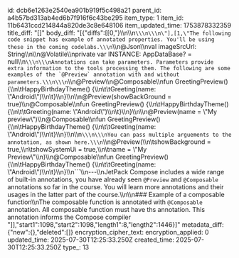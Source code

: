 id: dcb6e1263e2540ea901b919f5c498a21
parent_id: a4b57bd313ab4ed6b7f916f6c43be295
item_type: 1
item_id: 11b6431ccd214844a820de3c8e648106
item_updated_time: 1753878332359
title_diff: "[]"
body_diff: "[{\"diffs\":[[0,\"}\\\n\\\n```\\\n\\\n\"],[1,\"The following code snippet has example of annotated properties. You'll be using these in the coming codelabs.\\\n```\\\n@Json\\\nval imageSrcUrl: String\\\n\\\n@Volatile\\\nprivate var INSTANCE: AppDataBase? = null\\\n```\\\n\\\nAnnotations can take parameters. Parameters provide extra information to the tools processing them. The following are some examples of the `@Preview` annotation with and without parameters.\\\n\\\n```\\\n@Preview\\\n@Composable\\\nfun GreetingPreview() {\\\n\\tHappyBirthdayTheme() {\\\n\\t\\tGreeting(name: \\\"Android\\\")\\\n\\t}\\\n}\\\n\\\n@Preview(showBackGround = true)\\\n@Composable\\\nfun GreetingPreview() {\\\n\\tHappyBirthdayTheme() {\\\n\\t\\tGreeting(name: \\\"Android\\\")\\\n\\t}\\\n}\\\n\\\n@Preview(name = \\\"My preview\\\")\\\n@Composable\\\nfun GreetingPreview() {\\\n\\tHappyBirthdayTheme() {\\\n\\t\\tGreeting(name: \\\"Android\\\")\\\n\\t}\\\n}\\\n\\\n```\\\n\\\nYou can pass multiple arguements to the annotation, as shown here.\\\n```\\\n@Preview(\\\n\\tshowBackground = true,\\\n\\tshowSystemUi = true,\\\n\\tname = \\\"My Preview\\\"\\\n)\\\n@Composable\\\nfun GreetingPreview() {\\\n\\tHappyBirthdayTheme() {\\\n\\t\\tGreeting(name: \\\"Android\\\")\\\n\\t}\\\n}\\\n```\\\n---\\\nJetPack Compose includes a wide range of built-in annotations, you have already seen `@Preview` and `@Composable` annotations so far in the course. You will learn more annotations and their usages in the latter part of the course.\\\n\\\n### Example of a composable function\\\nThe composable function is annotated with `@Composable` annotation. All composable function must have ths annotation. This annotation informs the Compose compiler \"]],\"start1\":1098,\"start2\":1098,\"length1\":8,\"length2\":1446}]"
metadata_diff: {"new":{},"deleted":[]}
encryption_cipher_text: 
encryption_applied: 0
updated_time: 2025-07-30T12:25:33.250Z
created_time: 2025-07-30T12:25:33.250Z
type_: 13
